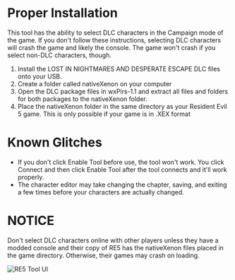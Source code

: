 # Proper Installation
This tool has the ability to select DLC characters in the Campaign mode of the game.
If you don't follow these instructions, selecting DLC characters will crash the game and likely the console.
The game won't crash if you select non-DLC characters, though.

1) Install the LOST IN NIGHTMARES AND DESPERATE ESCAPE DLC files onto your USB.
2) Create a folder called nativeXenon on your computer
3) Open the DLC package files in wxPirs-1.1 and extract all files and folders for both packages to the nativeXenon folder.
4) Place the nativeXenon folder in the same directory as your Resident Evil 5 game. This is only possible if your game is in .XEX format

# Known Glitches
* If you don't click Enable Tool before use, the tool won't work. You click Connect and then click Enable Tool after the tool connects and it'll work properly.
* The character editor may take changing the chapter, saving, and exiting a few times before your characters are actually changed.

# NOTICE
Don't select DLC characters online with other players unless they have a modded console and their copy of RE5 has the nativeXenon files placed in the game directory. Otherwise, their games may crash on loading.

![RE5 Tool UI](https://github.com/user-attachments/assets/f0224a07-11bf-4b4f-bf8b-ac699c82b1cf)
